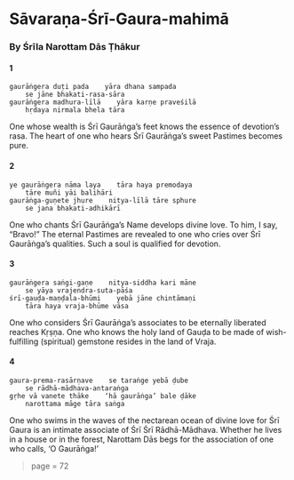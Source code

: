 # Sāvaraṇa-Śrī-Gaura-mahimā

### By Śrīla Narottam Dās Ṭhākur

#### 1

    gaurāṅgera duṭi pada    yāra dhana sampada
        se jāne bhakati-rasa-sāra
    gaurāṅgera madhura-līlā    yāra karṇe praveśilā
        hṛdaya nirmala bhela tāra

One whose wealth is Śrī Gaurāṅga’s feet knows the essence of devotion’s rasa. The heart of one who hears Śrī Gaurāṅga’s sweet Pastimes becomes pure.

#### 2

    ye gaurāṅgera nāma laya    tāra haya premodaya
        tāre muñi yāi balihāri
    gaurāṅga-guṇete jhure    nitya-līlā tāre sphure
        se jana bhakati-adhikārī

One who chants Śrī Gaurāṅga’s Name develops divine love. To him, I say, “Bravo!” The eternal Pastimes are revealed to one who cries over Śrī Gaurāṅga’s qualities. Such a soul is qualified for devotion.

#### 3

    gaurāṅgera saṅgi-gaṇe    nitya-siddha kari māne
        se yāya vrajendra-suta-pāśa
    śrī-gauḍa-maṇḍala-bhūmi    yebā jāne chintāmaṇi
        tāra haya vraja-bhūme vāsa

One who considers Śrī Gaurāṅga’s associates to be eternally liberated reaches Kṛṣṇa. One who knows the holy land of Gauḍa to be made of wish-fulfilling (spiritual) gemstone resides in the land of Vraja.

#### 4

    gaura-prema-rasārṇave    se taraṅge yebā ḍube
        se rādhā-mādhava-antaraṅga
    gṛhe vā vanete thāke    ‘hā gaurāṅga’ bale ḍāke
        narottama māge tāra saṅga

One who swims in the waves of the nectarean ocean of divine love for Śrī Gaura is an intimate associate of Śrī Śrī Rādhā-Mādhava. Whether he lives in a house or in the forest, Narottam Dās begs for the association of one who calls, ‘O Gaurāṅga!’


> page = 72
